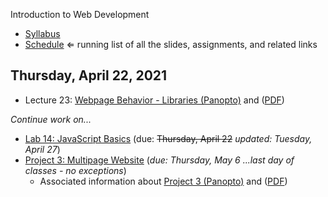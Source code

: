 Introduction to Web Development

- [Syllabus](syllabus.md)
- [Schedule](schedule.md)   &lArr; running list of all the slides, assignments, and related links

## Thursday, April 22, 2021

- Lecture 23: [Webpage Behavior - Libraries (Panopto)](https://rochester.hosted.panopto.com/Panopto/Pages/Viewer.aspx?id=6130c4df-f980-4e51-b9d5-ad0e01564af7) and ([PDF](23-javascript-libraries/javascript-libraries.pdf))

*Continue work on...*

- [Lab 14: JavaScript Basics](lab14-javascript-basics/instructions.md) (due: <s>Thursday, April 22</s> *updated: Tuesday, April 27*)
- [Project 3: Multipage Website](project03-multipage-website/instructions.md) (*due: Thursday, May 6 ...last day of classes - no exceptions*)
  - Associated information about [Project 3 (Panopto)](https://rochester.hosted.panopto.com/Panopto/Pages/Viewer.aspx?id=302b9982-c4e4-4795-b935-ad0800e4d405) and ([PDF](20-project3-instructions/project3-structure.pdf))

